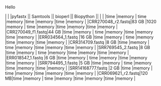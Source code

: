 Hello

|                  |      |pyfastx      || Samtools     || bioperl    || Biopython ||
|                  |     |time |memory  | time |memory |time |memory |time |memory |
|CRR270048_r2.fastq|83 GB |1020 |memory  | time |memory |time |memory |time |memory |
|CRR270049_f1.fastq|44 GB |time |memory  | time |memory |time |memory |time |memory |
|ERR034564_1.fastq |16 GB |time |memory  | time |memory |time |memory |time |memory |
|CRR314709.fastq   |8 GB  |time |memory  | time |memory |time |memory |time |memory |
|SRR769545_2.fastq |8 GB  |time |memory  | time |memory |time |memory |time |memory |
|ERR018547_1.fastq |6 GB  |time |memory  | time |memory |time |memory |time |memory |
|SRR794495_1.fastq |5 GB  |time |memory  | time |memory |time |memory |time |memory |
|SRR14168777.fastq |2 GB  |time |memory  | time |memory |time |memory |time |memory |
|CRR069621_r2.fastq|120 MB|time |memory  | time |memory |time |memory |time |memory |
